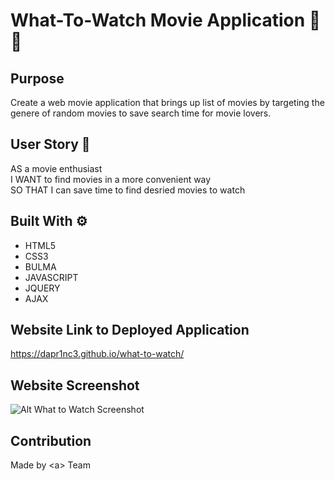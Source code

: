 # What-To-Watch Movie Application 🎥🍿

## Purpose 
Create a web movie application that brings up list of movies by targeting the genere of  random movies to save search time for movie lovers. 

## User Story 📃 
AS a movie enthusiast<br/> 
I WANT to find movies in a more convenient way<br/> 
SO THAT I can save time to find desried movies to watch


## Built With ⚙
* HTML5
* CSS3
* BULMA
* JAVASCRIPT
* JQUERY
* AJAX

## Website Link to Deployed Application
https://dapr1nc3.github.io/what-to-watch/

## Website Screenshot
![Alt What to Watch Screenshot](https://user-images.githubusercontent.com/87787132/144272674-0e4d38d4-bbd4-43cd-be65-fbc342942460.png)


## Contribution
Made by \<a> Team
